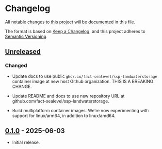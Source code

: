 # Changelog

All notable changes to this project will be documented in this file.

The format is based on [Keep a Changelog](https://keepachangelog.com/en/1.1.0/),
and this project adheres to [Semantic Versioning](https://semver.org/spec/v2.0.0.html).

## [Unreleased]

### Changed

- Update docs to use public `ghcr.io/fact-sealevel/ssp-landwaterstorage` container image at new host Github organization. THIS IS A BREAKING CHANGE.

- Update README and docs to use new repository URL at github.com/fact-sealevel/ssp-landwaterstorage.

- Build multiplatform container images. We're now experimenting with support for linux/arm64, in addition to linux/amd64.


## [0.1.0] - 2025-06-03

- Initial release.


[Unreleased]: https://github.com/fact-sealevel/ssp-landwaterstorage/compare/v0.1.0...HEAD
[0.1.0]: https://github.com/fact-sealevel/ssp-landwaterstorage/releases/tag/v0.1.0
